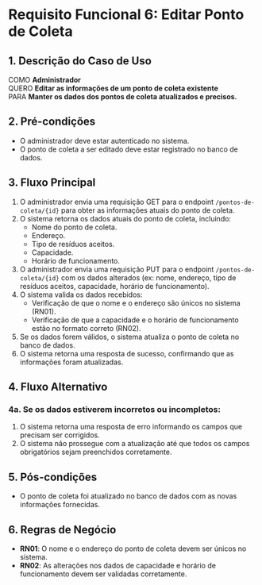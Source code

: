 # Requisito Funcional 6: Editar Ponto de Coleta

## 1. Descrição do Caso de Uso
COMO **Administrador**  
QUERO **Editar as informações de um ponto de coleta existente**  
PARA **Manter os dados dos pontos de coleta atualizados e precisos.**

## 2. Pré-condições
- O administrador deve estar autenticado no sistema.
- O ponto de coleta a ser editado deve estar registrado no banco de dados.

## 3. Fluxo Principal
1. O administrador envia uma requisição GET para o endpoint `/pontos-de-coleta/{id}` para obter as informações atuais do ponto de coleta.
2. O sistema retorna os dados atuais do ponto de coleta, incluindo:
    - Nome do ponto de coleta.
    - Endereço.
    - Tipo de resíduos aceitos.
    - Capacidade.
    - Horário de funcionamento.
3. O administrador envia uma requisição PUT para o endpoint `/pontos-de-coleta/{id}` com os dados alterados (ex: nome, endereço, tipo de resíduos aceitos, capacidade, horário de funcionamento).
4. O sistema valida os dados recebidos:
    - Verificação de que o nome e o endereço são únicos no sistema (RN01).
    - Verificação de que a capacidade e o horário de funcionamento estão no formato correto (RN02).
5. Se os dados forem válidos, o sistema atualiza o ponto de coleta no banco de dados.
6. O sistema retorna uma resposta de sucesso, confirmando que as informações foram atualizadas.

## 4. Fluxo Alternativo

### 4a. Se os dados estiverem incorretos ou incompletos:
1. O sistema retorna uma resposta de erro informando os campos que precisam ser corrigidos.
2. O sistema não prossegue com a atualização até que todos os campos obrigatórios sejam preenchidos corretamente.

## 5. Pós-condições
- O ponto de coleta foi atualizado no banco de dados com as novas informações fornecidas.

## 6. Regras de Negócio
- **RN01**: O nome e o endereço do ponto de coleta devem ser únicos no sistema.
- **RN02**: As alterações nos dados de capacidade e horário de funcionamento devem ser validadas corretamente.